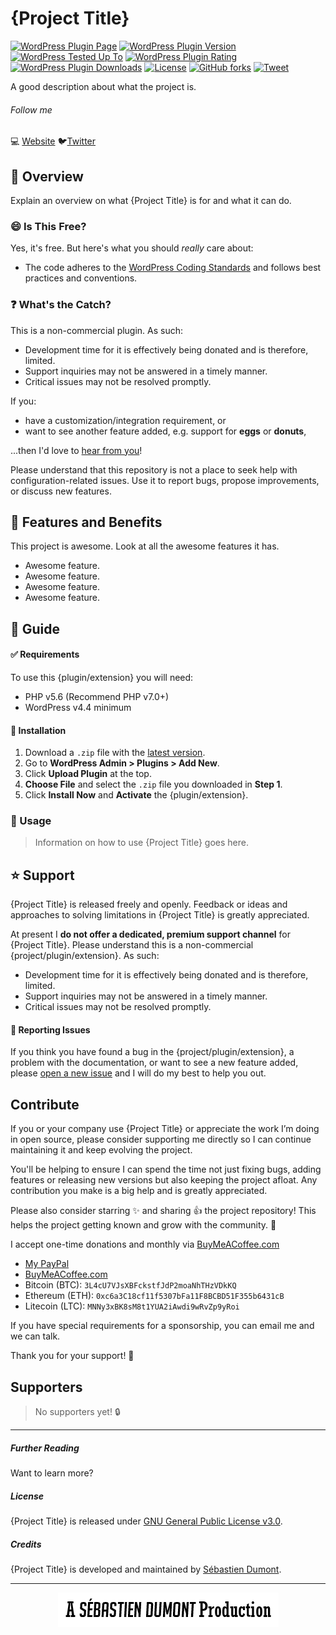 # {Project Title}

[![WordPress Plugin Page](https://img.shields.io/badge/WordPress-%E2%86%92-lightgrey.svg?style=flat-square)](https://wordpress.org/plugins/{plugin-slug}/)
[![WordPress Plugin Version](https://img.shields.io/wordpress/plugin/v/{plugin-slug}.svg?style=flat)](https://wordpress.org/plugins/{plugin-slug}/) 
[![WordPress Tested Up To](https://img.shields.io/wordpress/v/{plugin-slug}.svg?style=flat)](https://wordpress.org/plugins/{plugin-slug}/)
[![WordPress Plugin Rating](https://img.shields.io/wordpress/plugin/r/{plugin-slug}.svg?style=flat-square)](https://wordpress.org/support/view/plugin-reviews/{plugin-slug}?filter=5)
[![WordPress Plugin Downloads](https://img.shields.io/wordpress/plugin/dt/{plugin-slug}.svg?style=flat)](https://wordpress.org/plugins/{plugin-slug}/)
[![License](https://img.shields.io/badge/license-GPL--3.0%2B-red.svg)](https://github.com/seb86/{github-repo-slug}/blob/master/LICENSE.md)
[![GitHub forks](https://img.shields.io/github/forks/seb86/{github-repo-slug}.svg?style=flat)](https://github.com/seb86/{github-repo-slug}/network)
[![Tweet](https://img.shields.io/twitter/url/http/shields.io.svg?style=social)](https://twitter.com/intent/tweet?text=Message%20Placed%20Here%20—&url=https://github.com/seb86/github-repo-slug/&via=sebd86&hashtags=WordPress)

<!--
Uncomment this if the project is a WordPress plugin available on WordPress.org

**Contributors:** sebd86  
**Tags:**   
**Requires PHP:** 5.6  
**Requires at least:** 4.4  
**Tested up to:** 5.1  
**WC requires at least:** 3.4.0  
**WC tested up to:** 3.4.5  
**Stable tag:** 1.0.0  
**License:** GPL v2 or later  
-->

A good description about what the project is.


###### Follow me
💻 [Website](https://sebastiendumont.com) 🐦[Twitter](https://twitter.com/sebd86)


## 🔔 Overview

Explain an overview on what {Project Title} is for and what it can do.


### 😄 Is This Free?

Yes, it's free. But here's what you should _really_ care about:

* The code adheres to the [WordPress Coding Standards](https://codex.wordpress.org/WordPress_Coding_Standards) and follows best practices and conventions.

<!-- List other good things about this project. -->


### ❓ What's the Catch?

<!-- The project may or may not need further development only maintenance. -->

This is a non-commercial plugin. As such:

* Development time for it is effectively being donated and is therefore, limited.
* Support inquiries may not be answered in a timely manner.
* Critical issues may not be resolved promptly.

If you:

* have a customization/integration requirement, or
* want to see another feature added, e.g. support for **eggs** or **donuts**,

...then I'd love to [hear from you](https://sebastiendumont.com/about/)!

Please understand that this repository is not a place to seek help with configuration-related issues. Use it to report bugs, propose improvements, or discuss new features.

## 🍧 Features and Benefits
<!-- List features and benefits for this project here. -->

This project is awesome. Look at all the awesome features it has.

* Awesome feature.
* Awesome feature.
* Awesome feature.
* Awesome feature.


## 📘 Guide

<!--
Uncomment this section if the project has documentation available.

#### 📖 Documentation

-->


#### ✅ Requirements

To use this {plugin/extension} you will need:

* PHP v5.6 (Recommend PHP v7.0+)
* WordPress v4.4 minimum

<!-- List other requirements the project will require to work. -->


#### 💽 Installation

<!-- Most projects would be a WordPress plugin or WooCommerce extension so installation instructions would be required. -->

1. Download a `.zip` file with the [latest version](https://github.com/seb86/{github-repo-slug}/releases).
2. Go to **WordPress Admin > Plugins > Add New**.
3. Click **Upload Plugin** at the top.
4. **Choose File** and select the `.zip` file you downloaded in **Step 1**.
5. Click **Install Now** and **Activate** the {plugin/extension}.


<!--
Uncomment this section if you are providing steps to configure the project.

### Configuration

#### 1. Step Title

#### 2. Step Title

#### 3. Step Title
-->


### 💜 Usage

> Information on how to use {Project Title} goes here.


## ⭐ Support

{Project Title} is released freely and openly. Feedback or ideas and approaches to solving limitations in {Project Title} is greatly appreciated.

<!--
Uncomment this if the project is a WooCommerce extension.

{Project Title} is not supported via the [WooCommerce Helpdesk](http://woocommerce.com/). As the extension is not sold via Woocommerce.com, the support team at WooCommerce.com is not familiar with it and may not be able to assist.
-->

At present I **do not offer a dedicated, premium support channel** for {Project Title}. Please understand this is a non-commercial {project/plugin/extension}. As such:

* Development time for it is effectively being donated and is therefore, limited.
* Support inquiries may not be answered in a timely manner.
* Critical issues may not be resolved promptly.

#### 📝 Reporting Issues

If you think you have found a bug in the {project/plugin/extension}, a problem with the documentation, or want to see a new feature added, please [open a new issue](https://github.com/seb86/{github-repo-slug}/issues/new) and I will do my best to help you out.


## Contribute

If you or your company use {Project Title} or appreciate the work I’m doing in open source, please consider supporting me directly so I can continue maintaining it and keep evolving the project.

You'll be helping to ensure I can spend the time not just fixing bugs, adding features or releasing new versions but also keeping the project afloat. Any contribution you make is a big help and is greatly appreciated.

Please also consider starring ✨ and sharing 👍 the project repository! This helps the project getting known and grow with the community. 🙏

I accept one-time donations and monthly via [BuyMeACoffee.com](https://www.buymeacoffee.com/sebastien)
- [My PayPal](https://www.paypal.me/codebreaker)
- [BuyMeACoffee.com](https://www.buymeacoffee.com/sebastien)
- Bitcoin (BTC): `3L4cU7VJsXBFckstfJdP2moaNhTHzVDkKQ`
- Ethereum (ETH): `0xc6a3C18cf11f5307bFa11F8BCBD51F355b6431cB`
- Litecoin (LTC): `MNNy3xBK8sM8t1YUA2iAwdi9wRvZp9yRoi`

<!--
Need to work on how to support monthly donations. Once I have figured it out, share details here.
-->
If you have special requirements for a sponsorship, you can email me and we can talk.

<!--
Uncomment this part once the project has a least one supporter.
[See all my amazing supports](#supporters) 🌟
-->
<!--
Uncomment this part if you allow code contributions to the project.

If you would like to contribute code to this project then please follow these [contribution guidelines](https://github.com/seb86/{github-repo-slug}/blob/master/contributing.md).
-->

Thank you for your support! 🙌

## Supporters

> No supporters yet! 🔒

---

##### Further Reading

Want to learn more?

<!-- Maybe add a link to an article or page where you demonstrate {project title}. -->


##### License

{Project Title} is released under [GNU General Public License v3.0](http://www.gnu.org/licenses/gpl-3.0.html).


##### Credits

{Project Title} is developed and maintained by [Sébastien Dumont](https://sebastiendumont.com/about/).

---

<p align="center">
	<img src="https://raw.githubusercontent.com/seb86/my-open-source-readme-template/master/a-sebastien-dumont-production.png" width="353">
</p>
